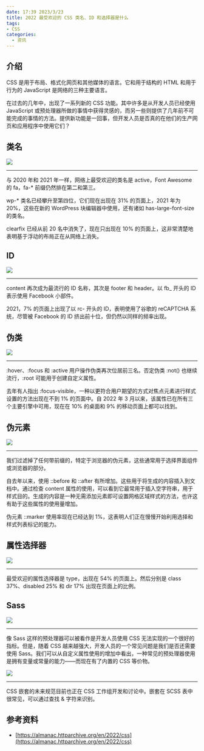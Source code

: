 ```yaml
---
date: 17:39 2023/3/23
title: 2022 最受欢迎的 CSS 类名、ID 和选择器是什么
tags:
- CSS
categories:  - 资讯
---
```

## 介绍
CSS 是用于布局、格式化网页和其他媒体的语言。它和用于结构的 HTML 和用于行为的 JavaScript 是网络的三种主要语言。

在过去的几年中，出现了一系列新的 CSS 功能。其中许多是从开发人员已经使用 JavaScript 或预处理器所做的事情中获得灵感的，而另一些则提供了几年前不可能完成的事情的方法。提供新功能是一回事，但开发人员是否真的在他们的生产网页和应用程序中使用它们？

## 类名
![](https://almanac.httparchive.org/static/images/2022/css/top-selector-classes.png)

---
与 2020 年和 2021 年一样，网络上最受欢迎的类名是 active，Font Awesome 的 fa，fa-* 前缀仍然排在第二和第三。

wp-* 类名已经攀升至第四位，它们现在出现在 31% 的页面上，2021 年为 20%，这些在新的 WordPress 块编辑器中使用，还有诸如 has-large-font-size 的类名。

clearfix 已经从前 20 名中消失了，现在只出现在 10% 的页面上，这非常清楚地表明基于浮动的布局正在从网络上消失。

## ID
![](https://almanac.httparchive.org/static/images/2022/css/top-selector-ids.png)

---
content 再次成为最流行的 ID 名称，其次是 footer 和 header。以 fb_ 开头的 ID 表示使用 Facebook 小部件。

2021，7% 的页面上出现了以 rc- 开头的 ID，表明使用了谷歌的 reCAPTCHA 系统，尽管被 Facebook 的 ID 挤出前十位，但仍然以同样的频率出现。

## 伪类
![](https://almanac.httparchive.org/static/images/2022/css/pseudo-classes.png)

---
:hover、:focus 和 :active 用户操作伪类再次位居前三名。否定伪类 :not() 也继续流行，:root 可能用于创建自定义属性。

去年有人指出 :focus-visible，一种以更符合用户期望的方式对焦点元素进行样式设置的方法出现在不到 1% 的页面中。自 2022 年 3 月以来，该属性已在所有三个主要引擎中可用，现在在 10% 的桌面和 9% 的移动页面上都可以找到。

## 伪元素
![](https://almanac.httparchive.org/static/images/2022/css/pseudo-elements.png)

---
我们过滤掉了任何带前缀的，特定于浏览器的伪元素，这些通常用于选择界面组件或浏览器的部分。

自去年以来，使用 ::before 和 ::after 有所增加。这些用于将生成的内容插入到文档中。通过检查 content 属性的使用，可以看到它最常用于插入空字符串，用于样式目的。生成的内容是一种无需添加元素即可设置网格区域样式的方法，也许这有助于这些属性的使用量增加。

伪元素 ::marker 使用率现在已经达到 1%，这表明人们正在慢慢开始利用选择和样式列表标记的能力。

## 属性选择器
![](https://almanac.httparchive.org/static/images/2022/css/attribute-selectors.png)

---
最受欢迎的属性选择器是 type，出现在 54% 的页面上。然后分别是 class 37%、disabled 25% 和 dir 17% 出现在页面上的比例。

## Sass
![](https://almanac.httparchive.org/static/images/2022/css/sass-function-calls.png)

---
像 Sass 这样的预处理器可以被看作是开发人员使用 CSS 无法实现的一个很好的指标。但是，随着 CSS 越来越强大，开发人员的一个常见问题是我们是否还需要使用 Sass。我们可以从自定义属性使用的增加中看出，一种常见的预处理器使用是拥有变量或常量的能力——而现在有了内置的 CSS 等价物。

![](https://almanac.httparchive.org/static/images/2022/css/sass-nesting.png)

---
CSS 嵌套的未来规范目前也正在 CSS 工作组开发和讨论中。嵌套在 SCSS 表中很常见，可以通过查找 & 字符来识别。

## 参考资料
- [https://almanac.httparchive.org/en/2022/css](https://almanac.httparchive.org/en/2022/css)